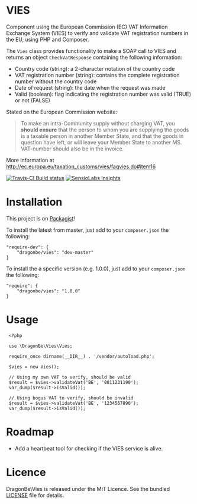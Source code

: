 # VIES

Component using the European Commission (EC) VAT Information Exchange System (VIES) to verify and validate VAT registration numbers in the EU, using PHP and Composer.

The `Vies` class provides functionality to make a SOAP call to VIES and returns an object `CheckVatResponse` containing the following information:
- Country code (string): a 2-character notation of the country code
- VAT registration number (string): contains the complete registration number without the country code
- Date of request (string): the date when the request was made
- Valid (boolean): flag indicating the registration number was valid (TRUE) or not (FALSE)

Stated on the European Commission website:
> To make an intra-Community supply without charging VAT, you **should ensure** that the person to whom you are supplying the goods is a taxable person in another Member State, and that the goods in question have left, or will leave your Member State to another MS. VAT-number should also be in the invoice.

More information at http://ec.europa.eu/taxation_customs/vies/faqvies.do#item16

[![Travis-CI Build status](https://api.travis-ci.org/DragonBe/vies.png)](https://travis-ci.org/DragonBe/vies) [![SensioLabs Insights](https://insight.sensiolabs.com/projects/21b019ce-dd1d-4d16-8b74-880b9ee5e795/mini.png)](https://insight.sensiolabs.com/projects/21b019ce-dd1d-4d16-8b74-880b9ee5e795)

# Installation

This project is on [Packagist](https://packagist.org/packages/dragonbe/vies)!

To install the latest from master, just add to your `composer.json` the following:

    "require-dev": {
        "dragonbe/vies": "dev-master"
    }

To install the a specific version (e.g. 1.0.0), just add to your `composer.json` the following:

    "require": {
        "dragonbe/vies": "1.0.0"
    }


# Usage

     <?php

     use \DragonBe\Vies\Vies;

     require_once dirname(__DIR__) . '/vendor/autoload.php';

     $vies = new Vies();

     // Using my own VAT to verify, should be valid
     $result = $vies->validateVat('BE', '0811231190');
     var_dump($result->isValid());

     // Using bogus VAT to verify, should be invalid
     $result = $vies->validateVat('BE', '1234567890');
     var_dump($result->isValid());

# Roadmap

- Add a heartbeat tool for checking if the VIES service is alive.

# Licence

DragonBe\Vies is released under the MIT Licence. See the bundled [LICENSE](LICENSE) file for details.
